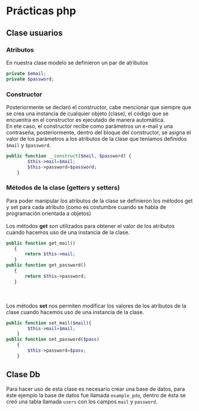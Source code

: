 # Prácticas php

## Clase usuarios 
### Atributos
En nuestra clase modelo se definieron un par de atributos
```php
private $email;
private $password;
```

### Constructor
Posteriormente se declaró el constructor, cabe mencionar que siempre que se crea una instancia de cualquier objeto (clase), el código que se encuentra en el constructor es ejecutado de manera automática.<br>En ete caso, el constructor recibe como parámetros un e-mail y una contraseña, posteriormente, dentro del bloque del constructor, se asigna el valor de los parámetros a los atributos de la clase que teníamos definidos `$mail` y `$password`.
```php
public function __construct($mail, $password) {
        $this->mail=$mail;
        $this->password=$password;
    }
```
### Métodos de la clase (getters y setters)
Para poder manipular los atributos de la clase se definieron los métodos get y set para cada atributo (como es costumbre cuando se habla de programación orientada a objetos)
<br><br>Los métodos **get** son utilizados para obtener el valor de los atributos cuando hacemos uso de una instancia de la clase.
 ```php
public function get_mail()
    {
        return $this->mail;
    }
public function get_password()
    {
        return $this->password;
    }
 ```
 <br><br>Los métodos **set** nos permiten modificar los valores de los atributos de la clase cuando hacemos uso de una instancia de la clase.
```php
public function set_mail($mail){
        $this->mail=$mail;
    }
public function set_password($pass)
    {
        $this->password=$pass;
    } 
```

## Clase Db
Para hacer uso de esta clase es necesario crear una base de datos, para éste ejemplo la base de datos fue llamada `example_pdo`, dentro de ésta se creó una tabla llamada `users` con los campos `mail` y `password`.